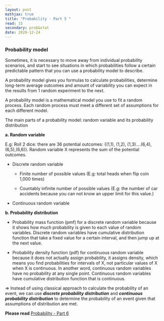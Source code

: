 ```yaml
---
layout: post
mathjax: true
title: "Probability - Part 5 "
read: 15
secondary: prob&stat
date: 2020-12-24
---
```


### Probability model

Sometimes, it is necessary to move away from individual probability scenarios, and start to see situations in which probabilities follow a certain predictable pattern that you can use a probability model to describe.

A probability model gives you formulas to calculate probabilities, determine long-term average outcomes and amount of variability you can expect in the results from 1 random experiment to the next. 

A probability model is a mathematical model you use to fit a random process. Each random process must meet a different set of assumptions for each different model.

The main parts of a probability model: random variable and its probability distribution

**a. Random variable**

E.g: Roll 2 dice: there are 36 potential outcomes: {(1,1), (1,2), (1,3)....(6,4),(6,5),(6,6)}. Random variable X represents the sum of the potential outcomes. 

+ Discrete random variable

    + Finite number of possible values (E.g: total heads when flip coin 1,000 times)

    + Countably infinite number of possible values (E.g: the number of car accidents because you can not know an upper limit for this value.)

+ Continuous random variable

**b. Probability distribution**

+ Probability mass function (pmf) for a discrete random variable because it shows how much probability is given to each value of random variables. Discrete random variables have cumulative distribution function that take a fixed value for a certain interval, and then jump up at the next value.

+ Probability density function (pdf) for continuous random variable because it does not actually assign probability, it assigns density, which means you find probabilities for intervals of X, not particular values of X when X is continuous. In another word, continuous random variables have no probability at any single point. Continuous random variables have cumulative distribution function that is continuous.

=> Instead of using classical approach to calculate the probability of an event, we can use ***discrete probability distribution*** and ***continuous probability distribution*** to determine the probability of an event given that assumptions of distribution are met.

**Please read** [Probability - Part 6](https://lytranp.github.io/notes/prob6)